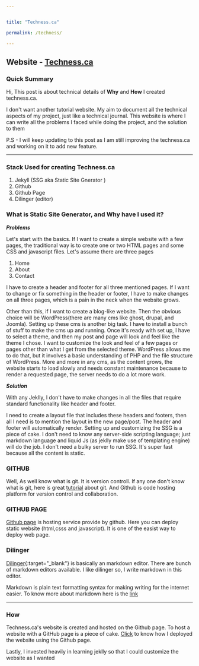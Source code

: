 ```yaml
---


title: "Techness.ca"

permalink: /techness/

---
```






## Website - [Techness.ca](https://techness.ca)

### Quick Summary
Hi, This post is about technical details of **Why**  and **How** I created techness.ca.

I don't want another tutorial website. My aim to document all the technical aspects of my project, just like a technical journal.
This website is where I can write all the problems I faced while doing the project, and the solution to them

P.S - I will keep updating to this post as I am still improving the techness.ca and working on it to add new feature.

--- 

### Stack Used for creating Techness.ca
 1. Jekyll (SSG aka Static Site Gnerator )
 2. Github
 3. Github Page
 4. Dilinger (editor)


### What is Static Site Generator, and Why have I used it?

***Problems***

Let's start with the basics. If I want to create a simple website with a few pages, the traditional way is to create one or two HTML pages and some CSS and javascript files.
Let's assume there are three pages 
1. Home
2. About 
3. Contact


I have to create a header and footer for all three mentioned pages.
If I want to change or fix something in the header or footer, I have to make changes on all three pages, which is a pain in the neck when the website grows. 

Other than this, if I want to create a blog-like website. Then the obvious choice will be WordPress(there are many cms like ghost, drupal, and Joomla). Setting up these cms is another big task. I have to install a bunch of stuff to make the cms up and running. Once it's ready with set up, I have to select a theme, and then my post and page will look and feel like the theme I chose. I want to customize the look and feel of a few pages or pages other than what I get from the selected theme. WordPress allows me to do that, but it involves a basic understanding of PHP and the file structure of WordPress. More and more in any cms, as the content grows, the website starts to load slowly and needs constant maintenance because to render a requested page, the server needs to do a lot more work.
 
 ***Solution***
 

With any Jeklly, I don't have to make changes in all the files that require standard functionality like header and footer.

I need to create a layout file that includes these headers and footers, then all I need is to mention the layout in the new page/post. The header and footer will automatically render. Setting up and customizing the SSG is a piece of cake. I don't need to know any server-side scripting language; just markdown language and liquid Js (as jeklly make use of templating engine) will do the job. I don't need a bulky server to run SSG. It's super fast because all the content is static.
 
 


### GITHUB
Well, As well know what is git. It is version controll. If any one don't know what is git, here is great [tutorial](https://youtu.be/apGV9Kg7ics) about git. And Github is code hosting platform for version control and collaboration.


### GITHUB PAGE
[Github page](https://docs.github.com/en/pages/getting-started-with-github-pages/about-github-pages) is hosting service provide by github. Here you can deploy static website (html,csss and javascript). It is one of the easist way to deploy web page.



### Dilinger
[Dilinger](https://dillinger.io){:target="_blank"} is basically an markdown editor. There are bunch of markdown editors available. I like dilinger so, I write markdown in this editor.

Markdown is plain text formatting syntax for making writing for the internet easier. To know more about markdown here is the [link](https://www.markdownguide.org/getting-started/)


---

### How

Techness.ca's website is created and hosted on the Github page. To host a website with a GitHub page is a piece of cake. [Click](https://pages.github.com) to know how I deployed the website using the Github page.

Lastly, I invested heavily in learning jeklly so that I could customize the website as I wanted



